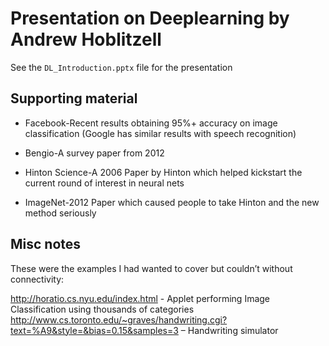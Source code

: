 # Presentation on Deeplearning by Andrew Hoblitzell

See the `DL_Introduction.pptx` file for the presentation

## Supporting material

- Facebook-Recent results obtaining 95%+ accuracy on image classification (Google has similar results with speech recognition)

- Bengio-A survey paper from 2012

- Hinton Science-A 2006 Paper by Hinton which helped kickstart the current round of interest in neural nets

- ImageNet-2012 Paper which caused people to take Hinton and the new method seriously


## Misc notes

These were the examples I had wanted to cover but couldn’t without connectivity:

http://horatio.cs.nyu.edu/index.html - Applet performing Image Classification using thousands of categories
http://www.cs.toronto.edu/~graves/handwriting.cgi?text=%A9&style=&bias=0.15&samples=3 – Handwriting simulator
